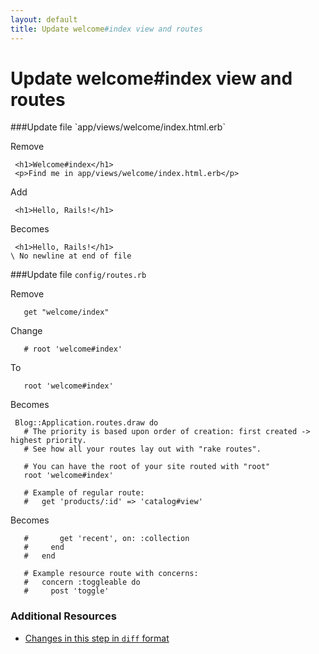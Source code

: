```yaml
---
layout: default
title: Update welcome#index view and routes
---
```


<h1 id="main">Update welcome#index view and routes</h1>
###Update file `app/views/welcome/index.html.erb`

Remove
```
 <h1>Welcome#index</h1>
 <p>Find me in app/views/welcome/index.html.erb</p>
```


Add
```
 <h1>Hello, Rails!</h1>
```


Becomes
```
 <h1>Hello, Rails!</h1>
\ No newline at end of file

```


###Update file `config/routes.rb`

Remove
```
   get "welcome/index"
```


Change
```
   # root 'welcome#index'
```


To
```
   root 'welcome#index'
```


Becomes
```
 Blog::Application.routes.draw do
   # The priority is based upon order of creation: first created -> highest priority.
   # See how all your routes lay out with "rake routes".
 
   # You can have the root of your site routed with "root"
   root 'welcome#index'
 
   # Example of regular route:
   #   get 'products/:id' => 'catalog#view'

```


Becomes
```
   #       get 'recent', on: :collection
   #     end
   #   end
 
   # Example resource route with concerns:
   #   concern :toggleable do
   #     post 'toggle'

```



### Additional Resources

* [Changes in this step in `diff` format](https://github.com/software-academy/rails_getting_started_bdd/commit/588d57385c2c9652835af0663565ef7b2a4ff3de)

